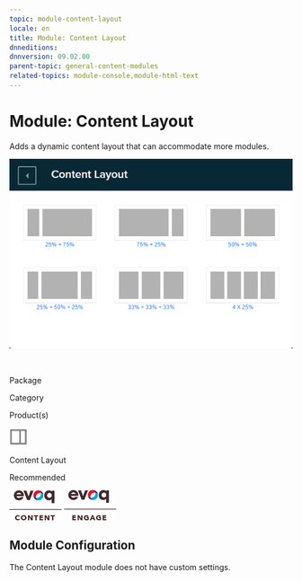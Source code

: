 ```yaml
---
topic: module-content-layout
locale: en
title: Module: Content Layout
dnneditions: 
dnnversion: 09.02.00
parent-topic: general-content-modules
related-topics: module-console,module-html-text
---
```


# Module: Content Layout

Adds a dynamic content layout that can accommodate more modules.

  

![Content Layout module](/images/scr-module-ContentLayout.png)

  

 

Package

Category

Product(s)

 ![icon](/images/ico-module-contentlayout.png) 

Content Layout

Recommended

 ![Evoq Content](/images/ico-evoq-content.png) ![Evoq Engage](/images/ico-evoq-engage.png) 

## Module Configuration

The Content Layout module does not have custom settings.